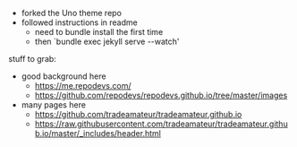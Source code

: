 - forked the Uno theme repo
- followed instructions in readme 
    - need to bundle install the first time
    - then `bundle exec jekyll serve --watch'


stuff to grab:
- good background here
    - https://me.repodevs.com/
    - https://github.com/repodevs/repodevs.github.io/tree/master/images
- many pages here
    - https://github.com/tradeamateur/tradeamateur.github.io
    - https://raw.githubusercontent.com/tradeamateur/tradeamateur.github.io/master/_includes/header.html
    